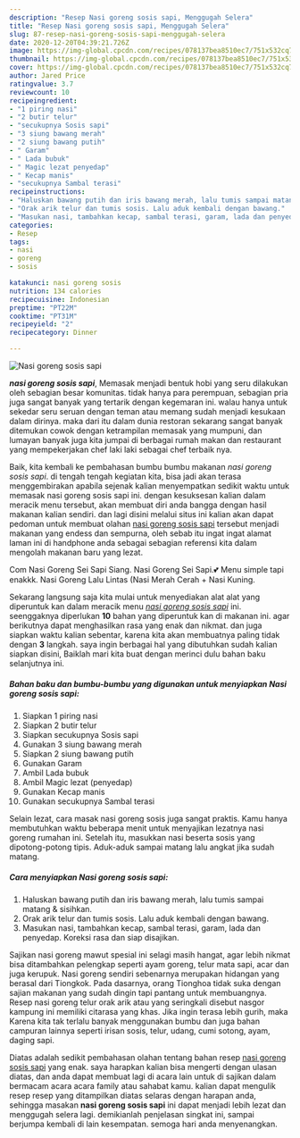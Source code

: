 ```yaml
---
description: "Resep Nasi goreng sosis sapi, Menggugah Selera"
title: "Resep Nasi goreng sosis sapi, Menggugah Selera"
slug: 87-resep-nasi-goreng-sosis-sapi-menggugah-selera
date: 2020-12-20T04:39:21.726Z
image: https://img-global.cpcdn.com/recipes/078137bea8510ec7/751x532cq70/nasi-goreng-sosis-sapi-foto-resep-utama.jpg
thumbnail: https://img-global.cpcdn.com/recipes/078137bea8510ec7/751x532cq70/nasi-goreng-sosis-sapi-foto-resep-utama.jpg
cover: https://img-global.cpcdn.com/recipes/078137bea8510ec7/751x532cq70/nasi-goreng-sosis-sapi-foto-resep-utama.jpg
author: Jared Price
ratingvalue: 3.7
reviewcount: 10
recipeingredient:
- "1 piring nasi"
- "2 butir telur"
- "secukupnya Sosis sapi"
- "3 siung bawang merah"
- "2 siung bawang putih"
- " Garam"
- " Lada bubuk"
- " Magic lezat penyedap"
- " Kecap manis"
- "secukupnya Sambal terasi"
recipeinstructions:
- "Haluskan bawang putih dan iris bawang merah, lalu tumis sampai matang &amp; sisihkan."
- "Orak arik telur dan tumis sosis. Lalu aduk kembali dengan bawang."
- "Masukan nasi, tambahkan kecap, sambal terasi, garam, lada dan penyedap. Koreksi rasa dan siap disajikan."
categories:
- Resep
tags:
- nasi
- goreng
- sosis

katakunci: nasi goreng sosis 
nutrition: 134 calories
recipecuisine: Indonesian
preptime: "PT22M"
cooktime: "PT31M"
recipeyield: "2"
recipecategory: Dinner

---
```



![Nasi goreng sosis sapi](https://img-global.cpcdn.com/recipes/078137bea8510ec7/751x532cq70/nasi-goreng-sosis-sapi-foto-resep-utama.jpg)

<b><i>nasi goreng sosis sapi</i></b>, Memasak menjadi bentuk hobi yang seru dilakukan oleh sebagian besar komunitas. tidak hanya para perempuan, sebagian pria juga sangat banyak yang tertarik dengan kegemaran ini. walau hanya untuk sekedar seru seruan dengan teman atau memang sudah menjadi kesukaan dalam dirinya. maka dari itu dalam dunia restoran sekarang sangat banyak ditemukan cowok dengan ketrampilan memasak yang mumpuni, dan lumayan banyak juga kita jumpai di berbagai rumah makan dan restaurant yang mempekerjakan chef laki laki sebagai chef terbaik nya.

Baik, kita kembali ke pembahasan bumbu bumbu makanan <i>nasi goreng sosis sapi</i>. di tengah tengah kegiatan kita, bisa jadi akan terasa menggembirakan apabila sejenak kalian menyempatkan sedikit waktu untuk memasak nasi goreng sosis sapi ini. dengan kesuksesan kalian dalam meracik menu tersebut, akan membuat diri anda bangga dengan hasil makanan kalian sendiri. dan lagi disini melalui situs ini kalian akan dapat pedoman untuk membuat olahan <u>nasi goreng sosis sapi</u> tersebut menjadi makanan yang endess dan sempurna, oleh sebab itu ingat ingat alamat laman ini di handphone anda sebagai sebagian referensi kita dalam mengolah makanan baru yang lezat.

Com Nasi Goreng Sei Sapi Siang. Nasi Goreng Sei Sapi.💕 Menu simple tapi enakkk. Nasi Goreng Lalu Lintas (Nasi Merah Cerah + Nasi Kuning.


Sekarang langsung saja kita mulai untuk menyediakan alat alat yang diperuntuk kan dalam meracik menu <u><i>nasi goreng sosis sapi</i></u> ini. seenggaknya diperlukan <b>10</b> bahan yang diperuntuk kan di makanan ini. agar berikutnya dapat menghasilkan rasa yang enak dan nikmat. dan juga siapkan waktu kalian sebentar, karena kita akan membuatnya paling tidak dengan <b>3</b> langkah. saya ingin berbagai hal yang dibutuhkan sudah kalian siapkan disini, Baiklah mari kita buat dengan merinci dulu bahan baku selanjutnya ini.

<!--inarticleads1-->

##### Bahan baku dan bumbu-bumbu yang digunakan untuk menyiapkan Nasi goreng sosis sapi:

1. Siapkan 1 piring nasi
1. Siapkan 2 butir telur
1. Siapkan secukupnya Sosis sapi
1. Gunakan 3 siung bawang merah
1. Siapkan 2 siung bawang putih
1. Gunakan  Garam
1. Ambil  Lada bubuk
1. Ambil  Magic lezat (penyedap)
1. Gunakan  Kecap manis
1. Gunakan secukupnya Sambal terasi


Selain lezat, cara masak nasi goreng sosis juga sangat praktis. Kamu hanya membutuhkan waktu beberapa menit untuk menyajikan lezatnya nasi goreng rumahan ini. Setelah itu, masukkan nasi beserta sosis yang dipotong-potong tipis. Aduk-aduk sampai matang lalu angkat jika sudah matang. 

<!--inarticleads2-->

##### Cara menyiapkan Nasi goreng sosis sapi:

1. Haluskan bawang putih dan iris bawang merah, lalu tumis sampai matang &amp; sisihkan.
1. Orak arik telur dan tumis sosis. Lalu aduk kembali dengan bawang.
1. Masukan nasi, tambahkan kecap, sambal terasi, garam, lada dan penyedap. Koreksi rasa dan siap disajikan.


Sajikan nasi goreng mawut spesial ini selagi masih hangat, agar lebih nikmat bisa ditambahkan pelengkap seperti ayam goreng, telur mata sapi, acar dan juga kerupuk. Nasi goreng sendiri sebenarnya merupakan hidangan yang berasal dari Tiongkok. Pada dasarnya, orang Tionghoa tidak suka dengan sajian makanan yang sudah dingin tapi pantang untuk membuangnya. Resep nasi goreng telur orak arik atau yang seringkali disebut nasgor kampung ini memiliki citarasa yang khas. Jika ingin terasa lebih gurih, maka Karena kita tak terlalu banyak menggunakan bumbu dan juga bahan campuran lainnya seperti irisan sosis, telur, udang, cumi sotong, ayam, daging sapi. 

Diatas adalah sedikit pembahasan olahan tentang bahan resep <u>nasi goreng sosis sapi</u> yang enak. saya harapkan kalian bisa mengerti dengan ulasan diatas, dan anda dapat membuat lagi di acara lain untuk di sajikan dalam bermacam acara acara family atau sahabat kamu. kalian dapat mengulik resep resep yang ditampilkan diatas selaras dengan harapan anda, sehingga masakan <b>nasi goreng sosis sapi</b> ini dapat menjadi lebih lezat dan menggugah selera lagi. demikianlah penjelasan singkat ini, sampai berjumpa kembali di lain kesempatan. semoga hari anda menyenangkan.

